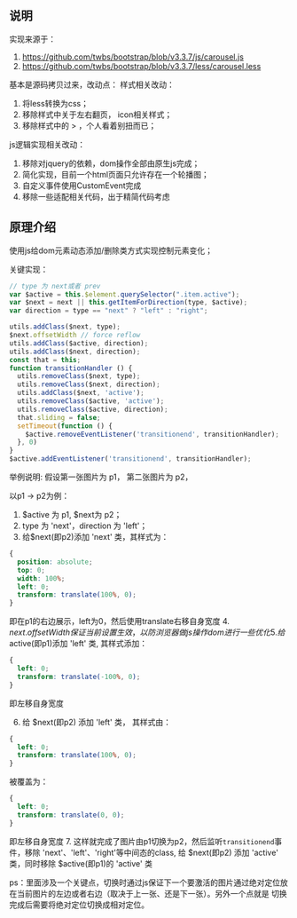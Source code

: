 ## 说明
实现来源于：
1. https://github.com/twbs/bootstrap/blob/v3.3.7/js/carousel.js
2. https://github.com/twbs/bootstrap/blob/v3.3.7/less/carousel.less

基本是源码拷贝过来，改动点：
样式相关改动：
1. 将less转换为css；
2. 移除样式中关于左右翻页， icon相关样式；
3. 移除样式中的 > ，个人看着别扭而已；

js逻辑实现相关改动：
1. 移除对jquery的依赖，dom操作全部由原生js完成；
2. 简化实现，目前一个html页面只允许存在一个轮播图；
3. 自定义事件使用CustomEvent完成
4. 移除一些适配相关代码，出于精简代码考虑


## 原理介绍
使用js给dom元素动态添加/删除类方式实现控制元素变化；

关键实现：
```js
// type 为 next或者 prev
var $active = this.$element.querySelector(".item.active");
var $next = next || this.getItemForDirection(type, $active);
var direction = type == "next" ? "left" : "right";

utils.addClass($next, type);
$next.offsetWidth // force reflow
utils.addClass($active, direction);
utils.addClass($next, direction);
const that = this;
function transitionHandler () {
  utils.removeClass($next, type);
  utils.removeClass($next, direction);
  utils.addClass($next, 'active');
  utils.removeClass($active, 'active');
  utils.removeClass($active, direction);
  that.sliding = false;
  setTimeout(function () {
    $active.removeEventListener('transitionend', transitionHandler);
  }, 0)
}
$active.addEventListener('transitionend', transitionHandler);
```

举例说明:
假设第一张图片为 p1， 第二张图片为 p2，

以p1 -> p2为例：

1. $active 为 p1, $next为 p2；
2. type 为 'next'，direction 为 'left'；
3. 给$next(即p2)添加 'next' 类，其样式为：
  ```css
  {
    position: absolute;
    top: 0;
    width: 100%;
    left: 0;
    transform: translate(100%, 0);
  }
  ```
  即在p1的右边展示，left为0，然后使用translate右移自身宽度
4. $next.offsetWidth 保证当前设置生效，以防浏览器做js操作dom进行一些优化
5. 给$active(即p1)添加 'left' 类, 其样式添加：
  ```css
  {
    left: 0;
    transform: translate(-100%, 0);
  }
  ```
  即左移自身宽度

6. 给 $next(即p2) 添加 'left' 类， 其样式由：
  ```css
  {
    left: 0;
    transform: translate(100%, 0);
  }
  ```
  被覆盖为：
  ```css
  {
    left: 0;
    transform: translate(0, 0);
  }
  ```
  即左移自身宽度
7. 这样就完成了图片由p1切换为p2，然后监听`transitionend`事件，移除 'next'、'left'、'right'等中间态的class, 给 $next(即p2) 添加 'active' 类，同时移除 $active(即p1)的 'active' 类

ps：里面涉及一个关键点，切换时通过js保证下一个要激活的图片通过绝对定位放在当前图片的左边或者右边（取决于上一张、还是下一张）。另外一个点就是 切换完成后需要将绝对定位切换成相对定位。